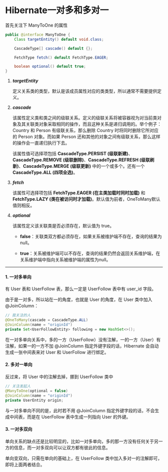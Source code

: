 # Hibernate一对多和多对一

首先关注下 ManyToOne 的属性

```java
public @interface ManyToOne {
    Class targetEntity() default void.class;

    CascadeType[] cascade() default {};

    FetchType fetch() default FetchType.EAGER;

    boolean optional() default true;
}
```

1. ***targetEntity***

    定义关系类的类型，默认是该成员属性对应的类类型，所以通常不需要提供定义。

2. ***cascade***

    该属性定义类和类之间的级联关系。定义的级联关系将被容器视为对当前类对象及其关联类对象采取相同的操作，而且这种关系是递归调用的。举个例子：Country 和 Person 有级联关系，那么删除 Country 时将同时删除它所对应的 Person 对象。而如果 Person 还和其他的对象之间有级联关系，那么这样的操作会一直递归执行下去。

    该属性值可选择项包括 **CascadeType.PERSIST (级联新建)**、**CascadeType.REMOVE (级联删除)**、**CascadeType.REFRESH (级联刷新)**、**CascadeType.MERGE (级联更新)** 中的一个或多个。还有一个 **CascadeType.ALL (四项全选)**。

3. ***fetch***

    该属性可选择项包括 **FetchType.EAGER (在主类加载时同时加载)** 和 **FetchType.LAZY (类在被访问时才加载)**。默认值为前者，OneToMany默认值则相反。

4. ***optional***

    该属性定义该关联类是否必须存在，默认值为 true。

    - **false**：关联类双方都必须存在，如果关系被维护端不存在，查询的结果为null。

    - **true**：关系被维护端可以不存在，查询的结果仍然会返回关系维护端，在关系维护端中指向关系被维护端的属性为null。

-----



#### 1. 一对多单向

有 User 表和 UserFollow 表，那么一定是 UserFollow 表中有 user_id 字段。

由于是一对多，所以站在一的角度，也就是 User 的角度，在 User 类中加入 @JoinColumn：

```java
// 我关注的人
@OneToMany(cascade = CascadeType.ALL)
@JoinColumn(name = "originId")
private Set<UserFollowEntity> following = new HashSet<>();
```

在一对多单向关系中，多的一方（UserFollow）没有注解，一的一方（User）有注解，如果一的一方不加 @JoinColumn 指定外键字段的话，Hibernate 会自动生成一张中间表来对 User 和 UserFollow 进行绑定。

#### 2. 多对一单向

反过来，将 User 中的注解去掉，挪到 UserFollow 类中

```java
// 关注发起人
@ManyToOne(optional = false)
@JoinColumn(name = "originId")
private UserEntity origin;
```

与一对多单向不同的是，此时若不用 @JoinColumn 指定外键字段的话，不会生成中间表，而是在 UserFollow 表中生成一列指向 User 的外键。

#### 3. 一对多双向

单向关系的缺点还是比较明显的，比如一对多单向，多的那一方没有任何关于另一方的信息，而一对多双向可以让双方都有彼此的信息。

单向变双向，只需在单向的基础上，在 UserFollow 类中加入多对一的注解即可，即将上面两者结合。
